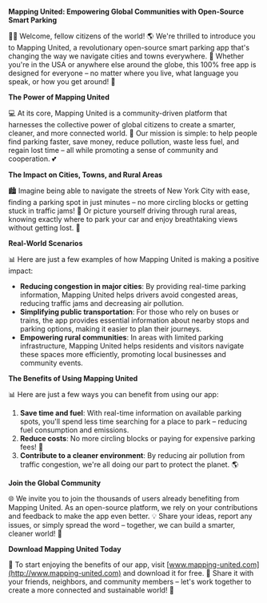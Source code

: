 **Mapping United: Empowering Global Communities with Open-Source Smart Parking**

🚀💡 Welcome, fellow citizens of the world! 🌎 We're thrilled to introduce you to Mapping United, a revolutionary open-source smart parking app that's changing the way we navigate cities and towns everywhere. 🤝 Whether you're in the USA or anywhere else around the globe, this 100% free app is designed for everyone – no matter where you live, what language you speak, or how you get around! 🌈

**The Power of Mapping United**

💻 At its core, Mapping United is a community-driven platform that harnesses the collective power of global citizens to create a smarter, cleaner, and more connected world. 🌟 Our mission is simple: to help people find parking faster, save money, reduce pollution, waste less fuel, and regain lost time – all while promoting a sense of community and cooperation. 💕

**The Impact on Cities, Towns, and Rural Areas**

🏙️ Imagine being able to navigate the streets of New York City with ease, finding a parking spot in just minutes – no more circling blocks or getting stuck in traffic jams! 🚗 Or picture yourself driving through rural areas, knowing exactly where to park your car and enjoy breathtaking views without getting lost. 🌄

**Real-World Scenarios**

📊 Here are just a few examples of how Mapping United is making a positive impact:

*   **Reducing congestion in major cities**: By providing real-time parking information, Mapping United helps drivers avoid congested areas, reducing traffic jams and decreasing air pollution.
*   **Simplifying public transportation**: For those who rely on buses or trains, the app provides essential information about nearby stops and parking options, making it easier to plan their journeys.
*   **Empowering rural communities**: In areas with limited parking infrastructure, Mapping United helps residents and visitors navigate these spaces more efficiently, promoting local businesses and community events.

**The Benefits of Using Mapping United**

📊 Here are just a few ways you can benefit from using our app:

1.  **Save time and fuel**: With real-time information on available parking spots, you'll spend less time searching for a place to park – reducing fuel consumption and emissions.
2.  **Reduce costs**: No more circling blocks or paying for expensive parking fees! 🤑
3.  **Contribute to a cleaner environment**: By reducing air pollution from traffic congestion, we're all doing our part to protect the planet. 🌎

**Join the Global Community**

🌐 We invite you to join the thousands of users already benefiting from Mapping United. As an open-source platform, we rely on your contributions and feedback to make the app even better. 💡 Share your ideas, report any issues, or simply spread the word – together, we can build a smarter, cleaner world! 🌟

**Download Mapping United Today**

📱 To start enjoying the benefits of our app, visit [www.mapping-united.com](http://www.mapping-united.com) and download it for free. 🎉 Share it with your friends, neighbors, and community members – let's work together to create a more connected and sustainable world! 🌈